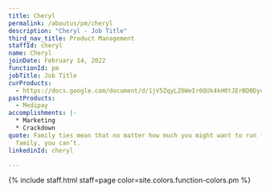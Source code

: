 ```yaml
---
title: Cheryl
permalink: /aboutus/pm/cheryl
description: "Cheryl - Job Title"
third_nav_title: Product Management
staffId: cheryl
name: Cheryl
joinDate: February 14, 2022
functionId: pm
jobTitle: Job Title
curProducts:
  - https://docs.google.com/document/d/1jV5ZqyLZ6WeIr6QUk4kH0tJErBD0Dyc0cGeWyclarco/edit
pastProducts:
  - Medipay
accomplishments: |-
  * Marketing
  * Crackdown
quote: Family ties mean that no matter how much you might want to run from your
  family, you can’t.
linkedinId: cheryl

---
```


{% include staff.html staff=page color=site.colors.function-colors.pm %}
